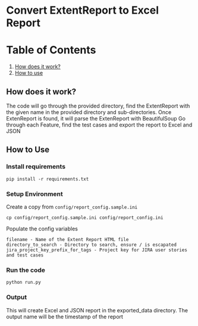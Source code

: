 # Convert ExtentReport to Excel Report

# Table of Contents
1. [How does it work?](#How-Does-It-Work)
2. [How to use](#How-to-Use)

## How does it work?
The code will go through the provided directory, find the ExtentReport with the given name in the provided directory and sub-directories.
Once ExtenReport is found, it will parse the ExtenReport with BeautifulSoup
Go through each Feature, find the test cases and export the report to Excel and JSON


## How to Use
### Install requirements
```
pip install -r requirements.txt
```

### Setup Environment
Create a copy from `config/report_config.sample.ini`
```
cp config/report_config.sample.ini config/report_config.ini
```

Populate the config variables
```
filename - Name of the Extent Report HTML file
directory_to_search - Directory to search, ensure / is escapated
jira_project_key_prefix_for_tags - Project key for JIRA user stories and test cases
```

### Run the code
```
python run.py
```

### Output
This will create Excel and JSON report in the exported_data directory.
The output name will be the timestamp of the report
